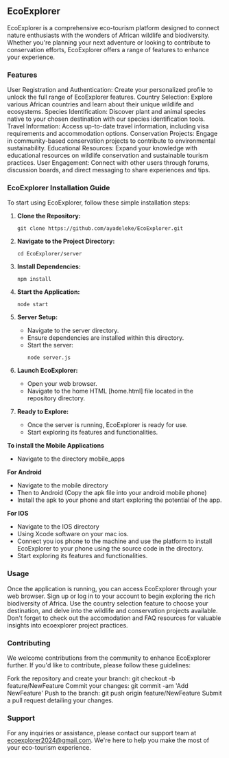 ## EcoExplorer

EcoExplorer is a comprehensive eco-tourism platform designed to connect nature enthusiasts with the wonders of African wildlife and biodiversity. Whether you're planning your next adventure or looking to contribute to conservation efforts, EcoExplorer offers a range of features to enhance your experience.

### Features
User Registration and Authentication: Create your personalized profile to unlock the full range of EcoExplorer features.
Country Selection: Explore various African countries and learn about their unique wildlife and ecosystems.
Species Identification: Discover plant and animal species native to your chosen destination with our species identification tools.
Travel Information: Access up-to-date travel information, including visa requirements and accommodation options.
Conservation Projects: Engage in community-based conservation projects to contribute to environmental sustainability.
Educational Resources: Expand your knowledge with educational resources on wildlife conservation and sustainable tourism practices.
User Engagement: Connect with other users through forums, discussion boards, and direct messaging to share experiences and tips.

### EcoExplorer Installation Guide

To start using EcoExplorer, follow these simple installation steps:

1. **Clone the Repository:**
   ```
   git clone https://github.com/ayadeleke/EcoExplorer.git
   ```

2. **Navigate to the Project Directory:**
   ```
   cd EcoExplorer/server
   ```

3. **Install Dependencies:**
   ```
   npm install
   ```

4. **Start the Application:**
   ```
   node start
   ```

5. **Server Setup:**
   - Navigate to the server directory.
   - Ensure dependencies are installed within this directory.
   - Start the server:
     ```
     node server.js
     ```

6. **Launch EcoExplorer:**
   - Open your web browser.
   - Navigate to the home HTML [home.html] file located in the repository directory.

7. **Ready to Explore:**
   - Once the server is running, EcoExplorer is ready for use.
   - Start exploring its features and functionalities.

**To install the Mobile Applications**
   - Navigate to the directory mobile_apps

   **For Android**
   - Navigate to the mobile directory
   - Then to Android (Copy the apk file into your android mobile phone)
   - Install the apk to your phone and start exploring the potential of the app.

   **For IOS**
   - Navigate to the IOS directory
   - Using Xcode software on your mac ios.
   - Connect you ios phone to the machine and use the platform to install EcoExplorer to your phone using the source code in the directory.
   - Start exploring its features and functionalities.

### Usage
Once the application is running, you can access EcoExplorer through your web browser. Sign up or log in to your account to begin exploring the rich biodiversity of Africa. Use the country selection feature to choose your destination, and delve into the wildlife and conservation projects available. Don't forget to check out the accomodation and FAQ resources for valuable insights into ecoexplorer project practices.

### Contributing
We welcome contributions from the community to enhance EcoExplorer further. If you'd like to contribute, please follow these guidelines:

Fork the repository and create your branch: git checkout -b feature/NewFeature
Commit your changes: git commit -am 'Add NewFeature'
Push to the branch: git push origin feature/NewFeature
Submit a pull request detailing your changes.

### Support
For any inquiries or assistance, please contact our support team at ecoexplorer2024@gmail.com. We're here to help you make the most of your eco-tourism experience.
